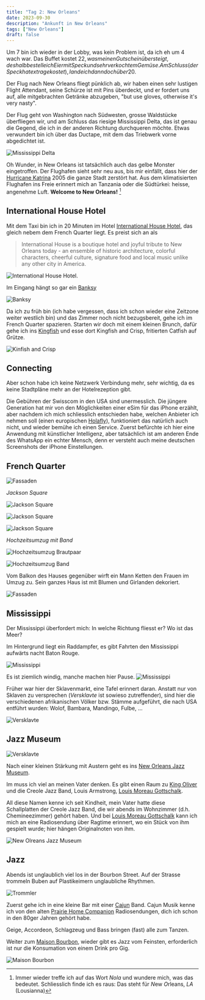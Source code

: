```yaml
---
title: "Tag 2: New Orleans"
date: 2023-09-30
description: "Ankunft in New Orleans"
tags: ["New Orleans"]
draft: false
---
```


Um 7 bin ich wieder in der Lobby, was kein Problem ist, da ich eh um 4 wach war. Das Buffet kostet 22$, was meinen Gutschein übersteigt, deshalb bestelle ich Eier mit Speck und sehr verkochtem Gemüse. Am Schluss (der Speck hat extra gekostet), lande ich dann doch über 20$. 

Der Flug nach New Orleans fliegt pünklich ab, wir haben einen sehr lustigen Flight Attendant, seine Schürze ist mit Pins überdeckt, und er fordert uns auf, alle mitgebrachten Getränke abzugeben, "but use gloves, otherwise it's very nasty".

Der Flug geht von Washington nach Südwesten, grosse Waldstücke überfliegen wir, und am Schluss das riesige Mississippi Delta, das ist genau die Gegend, die ich in der anderen Richtung durchqueren möchte. Etwas verwundert bin ich über das Ductape, mit dem das Triebwerk vorne abgedichtet ist.

![Mississippi Delta](/images/IMG_0273.jpeg)

Oh Wunder, in New Orleans ist tatsächlich auch das gelbe Monster eingetroffen. Der Flughafen sieht sehr neu aus, bis mir einfällt, dass hier der [Hurricane Katrina](https://en.wikipedia.org/wiki/Hurricane_Katrina) 2005 die ganze Stadt zerstört hat. Aus dem klimatisierten Flughafen ins Freie erinnert mich an Tanzania oder die Südtürkei: heisse, angenehme Luft. **Welcome to New Orleans!** [^nola]

[^nola]: Immer wieder treffe ich auf das Wort *Nola* und wundere mich, was das bedeutet. Schliesslich finde ich es raus: Das steht für *N*ew *O*rleans, *LA* (Lousianna)



## International House Hotel

Mit dem Taxi bin ich in 20 Minuten im Hotel [International House Hotel](https://www.ihhotel.com), das gleich nebem dem French Quarter liegt. Es preist sich an als 

> International House is a boutique hotel and joyful tribute to New Orleans today - an ensemble of historic architecture, colorful characters, cheerful culture, signature food and local music unlike any other city in America.

![International House Hotel](/images/IMG_0274.jpeg).

Im Eingang hängt so gar ein [Banksy](https://en.wikipedia.org/wiki/Banksy)

![Banksy](/images/IMG_0346.jpeg)

Da ich zu früh bin (ich habe vergessen, dass ich schon wieder eine Zeitzone weiter westlich bin) und das Zimmer noch nicht bezugsbereit, gehe ich im French Quarter spazieren. Starten wir doch mit einem kleinen Brunch, dafür gehe ich ins [Kingfish](https://kingfishneworleans.com) und esse dort Kingfish and Crisp, fritierten Catfish auf Grütze. 

![Kinfish and Crisp](/images/IMG_0284.jpeg)

## Connecting

Aber schon habe ich keine Netzwerk Verbindung mehr, sehr wichtig, da es keine Stadtpläne mehr an der Hotelrezeption gibt. 

Die Gebühren der Swisscom in den USA sind unermesslich. Die jüngere Generation hat mir von den Möglichkeiten einer eSim für das iPhone erzählt, aber nachdem ich mich schliesslich entschieden habe, welchen Anbieter ich nehmen soll (einen europischen [Holafly](https://esim.holafly.com)), funktioniert das natürlich auch nicht, und wieder bemühe ich einen Service. Zuerst befürchte ich hier eine Anwendung mit künstlicher Intelligenz, aber tatsächlich ist am anderen Ende des WhatsApp ein echter Mensch, denn er versteht auch meine deutschen Screenshots der iPhone Einstellungen.


## French Quarter


![Fassaden](/images/IMG_0324.jpeg)

*Jackson Square*

![Jackson Square](/images/IMG_0295.jpeg)

![Jackson Square](/images/IMG_0292.jpeg)

![Jackson Square](/images/IMG_0294.jpeg)

*Hochzeitsumzug mit Band*

![Hochzeitsumzug Brautpaar](/images/IMG_0328.jpeg)

![Hochzeitsumzug Band](/images/IMG_0330.jpeg)

Vom Balkon des Hauses gegenüber wirft ein Mann Ketten den Frauen im Umzug zu. Sein ganzes Haus ist mit Blumen und Girlanden dekoriert.

![Fassaden](/images/IMG_0333.jpeg)



## Mississippi

Der Mississippi überfordert mich: In welche Richtung fliesst er? Wo ist das Meer? 

Im Hintergrund liegt ein Raddampfer, es gibt Fahrten den Mississippi aufwärts nacht Baton Rouge. 

![Mississippi](/images/IMG_0310.jpeg)

Es ist ziemlich windig, manche machen hier Pause.
![Mississippi](/images/IMG_0313.jpeg)

Früher war hier der Sklavenmarkt, eine Tafel erinnert daran. Anstatt nur von Sklaven zu versprechen (*Versklavte* ist sowieso zutreffender), sind hier die verschiedenen afrikanischen Völker bzw. Stämme aufgeführt, die nach USA entführt wurden: Wolof, Bambara, Mandingo, Fulbe, ...

![Versklavte](/images/IMG_0312.jpeg)

## Jazz Museum

![Versklavte](/images/IMG_0334.jpeg)

Nach einer kleinen Stärkung mit Austern geht es ins [New Orleans Jazz Museum](https://nolajazzmuseum.org).

Im  muss ich viel an meinen Vater denken. Es gibt einen Raum zu [King Oliver](https://en.wikipedia.org/wiki/King_Oliver) und die Creole Jazz Band, Louis Armstrong, [Louis Moreau Gottschalk]().

All diese Namen kenne ich seit Kindheit, mein Vater hatte diese Schallplatten der Creole Jazz Band, die wir abends im Wohnzimmer (d.h. Chemineezimmer) gehört haben. Und bei [Louis Moreau Gottschalk]() kann ich mich an eine Radiosendung über Ragtime erinnert, wo ein Stück von ihm gespielt wurde; hier hängen Originalnoten von ihm.

![New Olreans Jazz Museum](/images/IMG_0320.jpeg)

[Louis Moreau Gotschalk]: https://en.wikipedia.org/wiki/Louis_Moreau_Gottschalk


## Jazz 

Abends ist unglaublich viel los in der Bourbon Street. Auf der Strasse trommeln Buben auf Plastikeimern unglaubliche Rhythmen. 

![Trommler](/images/IMG_0337.jpeg)

Zuerst gehe ich in eine kleine Bar mit einer [Cajun](https://en.wikipedia.org/wiki/Cajun_music) Band. Cajun Musik kenne ich von den alten [Prairie Home Companion](https://en.wikipedia.org/wiki/A_Prairie_Home_Companion) Radiosendungen, dich ich schon in den 80ger Jahren gehört habe. 

Geige, Accordeon, Schlagzeug und Bass bringen (fast) alle zum Tanzen. 

Weiter zum [Maison Bourbon](http://www.maisonbourbon.com), wieder gibt es Jazz vom Feinsten, erforderlich ist nur die Konsumation von einem Drink pro Gig.  

![Maison Bourbon](/images/IMG_0341.jpeg)


